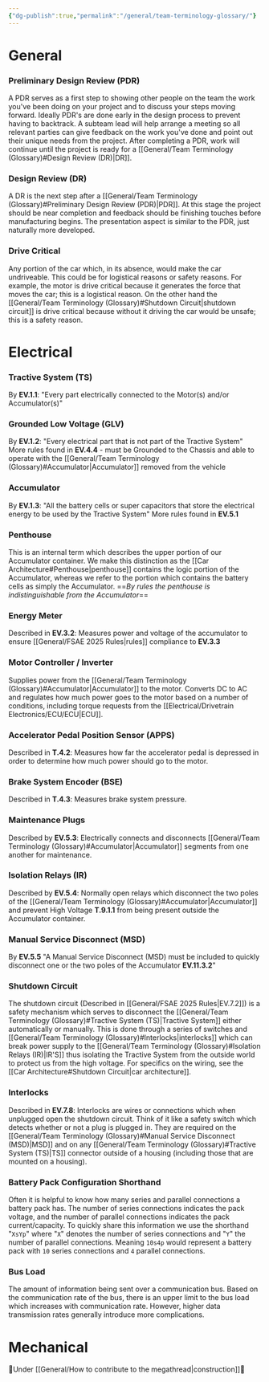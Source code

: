 ```yaml
---
{"dg-publish":true,"permalink":"/general/team-terminology-glossary/"}
---
```


# General
### Preliminary Design Review (PDR)
A PDR serves as a first step to showing other people on the team the work you've been doing on your project and to discuss your steps moving forward. Ideally PDR's are done early in the design process to prevent having to backtrack. A subteam lead will help arrange a meeting so all relevant parties can give feedback on the work you've done and point out their unique needs from the project. After completing a PDR, work will continue until the project is ready for a [[General/Team Terminology (Glossary)#Design Review (DR)\|DR]].
### Design Review (DR)
A DR is the next step after a [[General/Team Terminology (Glossary)#Preliminary Design Review (PDR)\|PDR]]. At this stage the project should be near completion and feedback should be finishing touches before manufacturing begins. The presentation aspect is similar to the PDR, just naturally more developed.
### Drive Critical
Any portion of the car which, in its absence, would make the car undriveable. This could be for logistical reasons or safety reasons. For example, the motor is drive critical because it generates the force that moves the car; this is a logistical reason. On the other hand the [[General/Team Terminology (Glossary)#Shutdown Circuit\|shutdown circuit]] is drive critical because without it driving the car would be unsafe; this is a safety reason.
# Electrical
### Tractive System (TS)
By **EV.1.1**: "Every part electrically connected to the Motor(s) and/or Accumulator(s)"
### Grounded Low Voltage (GLV)
By **EV.1.2**: "Every electrical part that is not part of the Tractive System" More rules found in **EV.4.4** - must be Grounded to the Chassis and able to operate with the [[General/Team Terminology (Glossary)#Accumulator\|Accumulator]] removed from the vehicle
### Accumulator
By **EV.1.3**: "All the battery cells or super capacitors that store the electrical energy to be used by the Tractive System" More rules found in **EV.5.1**
### Penthouse
This is an internal term which describes the upper portion of our Accumulator container. We make this distinction as the [[Car Architecture#Penthouse\|penthouse]] contains the logic portion of the Accumulator, whereas we refer to the portion which contains the battery cells as simply the Accumulator. ==*By rules the penthouse is indistinguishable from the Accumulator*==
### Energy Meter
Described in **EV.3.2**: Measures power and voltage of the accumulator to ensure [[General/FSAE 2025 Rules\|rules]] compliance to **EV.3.3**
### Motor Controller / Inverter
Supplies power from the [[General/Team Terminology (Glossary)#Accumulator\|Accumulator]] to the motor. Converts DC to AC and regulates how much power goes to the motor based on a number of conditions, including torque requests from the [[Electrical/Drivetrain Electronics/ECU/ECU\|ECU]].
### Accelerator Pedal Position Sensor (APPS)
Described in **T.4.2**: Measures how far the accelerator pedal is depressed in order to determine how much power should go to the motor.
### Brake System Encoder (BSE)
Described in **T.4.3**: Measures brake system pressure.
### Maintenance Plugs
Described by **EV.5.3**: Electrically connects and disconnects [[General/Team Terminology (Glossary)#Accumulator\|Accumulator]] segments from one another for maintenance.
### Isolation Relays (IR)
Described by **EV.5.4**: Normally open relays which disconnect the two poles of the [[General/Team Terminology (Glossary)#Accumulator\|Accumulator]] and prevent High Voltage **T.9.1.1** from being present outside the Accumulator container.
### Manual Service Disconnect (MSD)
By **EV.5.5** "A Manual Service Disconnect (MSD) must be included to quickly disconnect one or the two poles of the Accumulator **EV.11.3.2**"
### Shutdown Circuit
The shutdown circuit (Described in [[General/FSAE 2025 Rules\|EV.7.2]]) is a safety mechanism which serves to disconnect the [[General/Team Terminology (Glossary)#Tractive System (TS)\|Tractive System]] either automatically or manually. This is done through a series of switches and [[General/Team Terminology (Glossary)#Interlocks\|interlocks]] which can break power supply to the [[General/Team Terminology (Glossary)#Isolation Relays (IR)\|IR'S]] thus isolating the Tractive System from the outside world to protect us from the high voltage. For specifics on the wiring, see the [[Car Architecture#Shutdown Circuit\|car architecture]].
### Interlocks
Described in **EV.7.8**: Interlocks are wires or connections which when unplugged open the shutdown circuit. Think of it like a safety switch which detects whether or not a plug is plugged in. They are required on the [[General/Team Terminology (Glossary)#Manual Service Disconnect (MSD)\|MSD]] and on any [[General/Team Terminology (Glossary)#Tractive System (TS)\|TS]] connector outside of a housing (including those that are mounted on a housing).
### Battery Pack Configuration Shorthand
Often it is helpful to know how many series and parallel connections a battery pack has. The number of series connections indicates the pack voltage, and the number of parallel connections indicates the pack current/capacity. To quickly share this information we use the shorthand "`XsYp`" where "`X`" denotes the number of series connections and "`Y`" the number of parallel connections. Meaning `10s4p` would represent a battery pack with `10` series connections and `4` parallel connections.
### Bus Load
The amount of information being sent over a communication bus. Based on the communication rate of the bus, there is an upper limit to the bus load which increases with communication rate. However, higher data transmission rates generally introduce more complications.
# Mechanical
🚧Under [[General/How to contribute to the megathread\|construction]]🚧